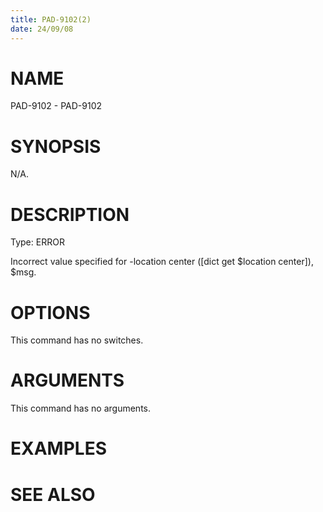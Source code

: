 ```yaml
---
title: PAD-9102(2)
date: 24/09/08
---
```


# NAME

PAD-9102 - PAD-9102

# SYNOPSIS

N/A.

# DESCRIPTION

Type: ERROR

Incorrect value specified for -location center ([dict get $location center]), $msg.

# OPTIONS

This command has no switches.

# ARGUMENTS

This command has no arguments.

# EXAMPLES

# SEE ALSO
